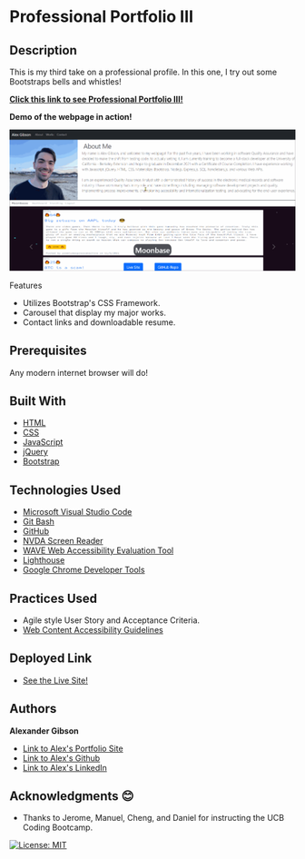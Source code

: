 # Professional Portfolio III
## Description

This is my third take on a professional profile. In this one, I try out some Bootstraps bells and whistles!

**[Click this link to see Professional Portfolio III!](https://argibson02.github.io/Professional-Portfolio-3/)**
 <br />

**Demo of the webpage in action!**

![Demo of Professional Portfolio III in action](./images/portfolio-demo.gif)


Features
* Utilizes Bootstrap's CSS Framework.
* Carousel that display my major works.
* Contact links and downloadable resume.

## Prerequisites
Any modern internet browser will do!

## Built With

* [HTML](https://developer.mozilla.org/en-US/docs/Web/HTML)
* [CSS](https://developer.mozilla.org/en-US/docs/Web/CSS)
* [JavaScript](https://developer.mozilla.org/en-US/docs/Web/JavaScript)
* [jQuery](https://api.jquery.com/)
* [Bootstrap](https://getbootstrap.com/)


## Technologies Used

* [Microsoft Visual Studio Code](https://code.visualstudio.com/)
* [Git Bash](https://git-scm.com/downloads)
* [GitHub](https://github.com/)
* [NVDA Screen Reader](https://www.nvaccess.org/)
* [WAVE Web Accessibility Evaluation Tool](https://wave.webaim.org/)
* [Lighthouse](https://developers.google.com/web/tools/lighthouse/)
* [Google Chrome Developer Tools](https://developer.chrome.com/docs/devtools/)

## Practices Used

* Agile style User Story and Acceptance Criteria.
* [Web Content Accessibility Guidelines](https://www.w3.org/WAI/standards-guidelines/wcag/)

## Deployed Link

* [See the Live Site!](https://argibson02.github.io/Professional-Portfolio-3/)

## Authors

**Alexander Gibson** 

- [Link to Alex's Portfolio Site](https://argibson02.github.io/Professional-Portfolio-3/)
- [Link to Alex's Github](https://github.com/argibson02)
- [Link to Alex's LinkedIn](www.linkedin.com/in/alexander-gibson-1b0bb6105)

## Acknowledgments 😊

- Thanks to Jerome, Manuel, Cheng, and Daniel for instructing the UCB Coding Bootcamp.

[![License: MIT](https://img.shields.io/badge/License-MIT-yellow.svg)](https://opensource.org/licenses/MIT)